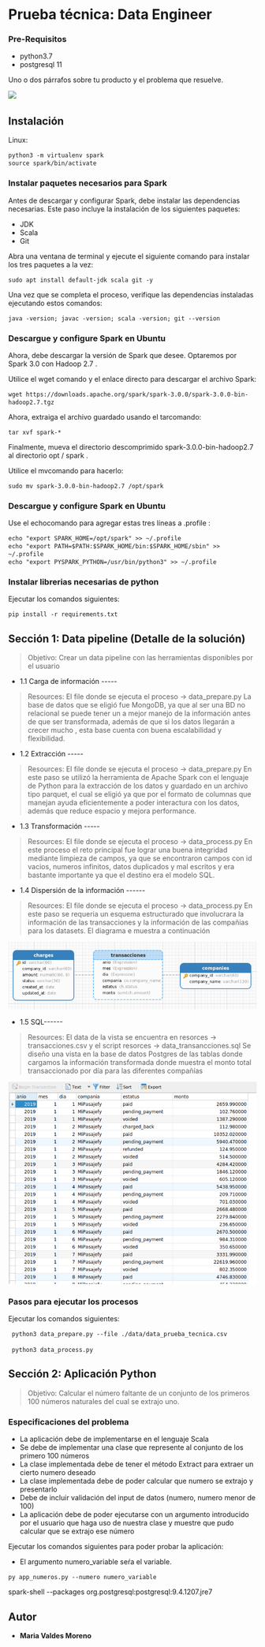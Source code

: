 # Prueba técnica: Data Engineer

### Pre-Requisitos
* python3.7
* postgresql 11

Uno o dos párrafos sobre tu producto y el problema que resuelve.

![](../header.png)

## Instalación

Linux:

```
python3 -m virtualenv spark  
source spark/bin/activate 
```

### Instalar paquetes necesarios para Spark
Antes de descargar y configurar Spark, debe instalar las dependencias necesarias. Este paso incluye la instalación de los siguientes paquetes:
* JDK
* Scala
* Git

Abra una ventana de terminal y ejecute el siguiente comando para instalar los tres paquetes a la vez:
```
sudo apt install default-jdk scala git -y
```
Una vez que se completa el proceso, verifique las dependencias instaladas ejecutando estos comandos:
```
java -version; javac -version; scala -version; git --version
```
### Descargue y configure Spark en Ubuntu

Ahora, debe descargar la versión de Spark que desee. Optaremos por Spark 3.0 con Hadoop 2.7 .

Utilice el wget comando y el enlace directo para descargar el archivo Spark:

```
wget https://downloads.apache.org/spark/spark-3.0.0/spark-3.0.0-bin-hadoop2.7.tgz
```
Ahora, extraiga el archivo guardado usando el tarcomando:

```
tar xvf spark-*
```

Finalmente, mueva el directorio descomprimido spark-3.0.0-bin-hadoop2.7 al directorio opt / spark .

Utilice el mvcomando para hacerlo:

```
sudo mv spark-3.0.0-bin-hadoop2.7 /opt/spark
```
### Descargue y configure Spark en Ubuntu
Use el echocomando para agregar estas tres líneas a .profile :

```
echo "export SPARK_HOME=/opt/spark" >> ~/.profile
echo "export PATH=$PATH:$SPARK_HOME/bin:$SPARK_HOME/sbin" >> ~/.profile
echo "export PYSPARK_PYTHON=/usr/bin/python3" >> ~/.profile
```

### Instalar librerias necesarias de python 
Ejecutar los comandos siguientes:

```
pip install -r requirements.txt 
```


## Sección 1: Data pipeline (Detalle de la soluci&oacute;n)
> Objetivo: Crear un data pipeline con las herramientas disponibles por el usuario

* 1.1 Carga de información -----
> Resources: El file donde se ejecuta el proceso -> data_prepare.py
La base de datos que se eligió fue MongoDB, ya que al ser una BD no relacional se puede tener un a mejor manejo de la información antes de que ser transformada, además de que si los datos llegarán a crecer mucho , esta base cuenta con buena escalabilidad y flexibilidad.

* 1.2 Extracción -----
> Resources: El file donde se ejecuta el proceso -> data_prepare.py
En este paso se utilizó la herramienta de Apache Spark con el lenguaje de Python para la extracción de los datos y guardado en un archivo tipo parquet, el cual se eligió ya que por el formato de columnas que manejan ayuda eficientemente a poder interactura con los datos, además  que reduce espacio y mejora performance.


* 1.3 Transformación -----
> Resources: El file donde se ejecuta el proceso -> data_process.py
En este proceso el reto principal fue lograr una buena integridad mediante limpieza de campos, ya que se encontraron campos con id vacios, numeros infinitos, datos duplicados y mal escritos y era bastante importante ya que el destino era el modelo SQL.

* 1.4 Dispersión de la información ------
> Resources: El file donde se ejecuta el proceso -> data_process.py
En este paso se  requeria  un esquema estructurado que involucrara la información de las transacciones y la información de las compañias para los datasets. El diagrama e muestra a continuación

![Alt text]( images/entidad-relacion.png)

* 1.5 SQL------
> Resources: El data de la vista se encuentra en resorces -> transacciones.csv y el script  resorces -> data_transancciones.sql
Se diseño una vista en la base de datos Postgres de las tablas donde cargamos la información transformada donde muestra el  monto total transaccionado por día para las diferentes compañías

![Alt text]( images/vista_transacciones.png)

### Pasos para ejecutar los procesos
Ejecutar los comandos siguientes:

```
 python3 data_prepare.py --file ./data/data_prueba_tecnica.csv    

 python3 data_process.py
```

## Sección 2: Aplicación Python
> Objetivo: Calcular el número faltante de un conjunto de los primeros 100 números naturales del cual se extrajo uno.

### Especificaciones del problema

- La aplicación debe de implementarse en el lenguaje Scala
- Se debe de implementar una clase que represente al conjunto de los primero 100 números
- La clase implementada debe de tener el método Extract para extraer un cierto numero deseado
- La clase implementada debe de poder calcular que numero se extrajo y presentarlo
- Debe de incluir validación del input de datos (numero, numero menor de 100)
- La aplicación debe de poder ejecutarse con un argumento introducido por el usuario que haga uso de nuestra clase y muestre que pudo calcular que se extrajo ese número

Ejecutar los comandos siguientes para poder probar la aplicación:

* El argumento numero_variable seŕa el variable.

```
py app_numeros.py --numero numero_variable      
```


spark-shell --packages  org.postgresql:postgresql:9.4.1207.jre7 

## Autor

* **Maria Valdes Moreno**

